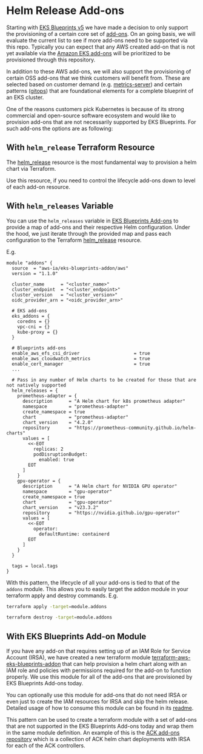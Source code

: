 # Helm Release Add-ons

Starting with [EKS Blueprints v5](https://github.com/aws-ia/terraform-aws-eks-blueprints/blob/main/docs/v4-to-v5/motivation.md) we have made a decision to only support the provisioning of a certain core set of [add-ons](./addons/). On an going basis, we will evaluate the current list to see if more add-ons need to be supported via this repo. Typically you can expect that any AWS created add-on that is not yet available via the [Amazon EKS add-ons](./amazon-eks-addons.md) will be prioritized to be provisioned through this repository.

In addition to these AWS add-ons, we will also support the provisioning of certain OSS add-ons that we think customers will benefit from. These are selected based on customer demand (e.g. [metrics-server](./addons/metrics-server.md)) and certain patterns ([gitops](./addons/argocd.md)) that are foundational elements for a complete blueprint of an EKS cluster.

One of the reasons customers pick Kubernetes is because of its strong commercial and open-source software ecosystem and would like to provision add-ons that are not necessarily supported by EKS Blueprints. For such add-ons the options are as following:

## With `helm_release` Terraform Resource

The [helm_release](https://registry.terraform.io/providers/hashicorp/helm/latest/docs/resources/release) resource is the most fundamental way to provision a helm chart via Terraform.

Use this resource, if you need to control the lifecycle add-ons down to level of each add-on resource.

## With `helm_releases` Variable

You can use the `helm_releases` variable in [EKS Blueprints Add-ons](https://registry.terraform.io/modules/aws-ia/eks-blueprints-addons/aws/latest?tab=inputs) to provide a map of add-ons and their respective Helm configuration. Under the hood, we just iterate through the provided map and pass each configuration to the Terraform [helm_release](https://registry.terraform.io/providers/hashicorp/helm/latest/docs/resources/release) resource.

E.g.

```hcl
module "addons" {
  source  = "aws-ia/eks-blueprints-addon/aws"
  version = "1.1.0"

  cluster_name      = "<cluster_name>"
  cluster_endpoint  = "<cluster_endpoint>"
  cluster_version   = "<cluster_version>"
  oidc_provider_arn = "<oidc_provider_arn>"

  # EKS add-ons
  eks_addons = {
    coredns = {}
    vpc-cni = {}
    kube-proxy = {}
  }

  # Blueprints add-ons
  enable_aws_efs_csi_driver                    = true
  enable_aws_cloudwatch_metrics                = true
  enable_cert_manager                          = true
  ...

  # Pass in any number of Helm charts to be created for those that are not natively supported
  helm_releases = {
    prometheus-adapter = {
      description      = "A Helm chart for k8s prometheus adapter"
      namespace        = "prometheus-adapter"
      create_namespace = true
      chart            = "prometheus-adapter"
      chart_version    = "4.2.0"
      repository       = "https://prometheus-community.github.io/helm-charts"
      values = [
        <<-EOT
          replicas: 2
          podDisruptionBudget:
            enabled: true
        EOT
      ]
    }
    gpu-operator = {
      description      = "A Helm chart for NVIDIA GPU operator"
      namespace        = "gpu-operator"
      create_namespace = true
      chart            = "gpu-operator"
      chart_version    = "v23.3.2"
      repository       = "https://nvidia.github.io/gpu-operator"
      values = [
        <<-EOT
          operator:
            defaultRuntime: containerd
        EOT
      ]
    }
  }

  tags = local.tags
}
```

With this pattern, the lifecycle of all your add-ons is tied to that of the `addons` module. This allows you to easily target the addon module in your terraform apply and destroy commands. E.g.

```sh
terraform apply -target=module.addons

terraform destroy -target=module.addons
```

## With EKS Blueprints Add-on Module

If you have any add-on that requires setting up of an IAM Role for Service Account (IRSA), we have created a new terraform module [terraform-aws-eks-blueprints-addon](https://registry.terraform.io/modules/aws-ia/eks-blueprints-addon/aws/latest) that can help provision a helm chart along with an IAM role and policies with permissions required for the add-on to function properly. We use this module for all of the add-ons that are provisioned by EKS Blueprints Add-ons today.

You can optionally use this module for add-ons that do not need IRSA or even just to create the IAM resources for IRSA and skip the helm release. Detailed usage of how to consume this module can be found in its [readme](https://github.com/aws-ia/terraform-aws-eks-blueprints-addon#readme).

This pattern can be used to create a terraform module with a set of add-ons that are not supported in the EKS Blueprints Add-ons today and wrap them in the same module definition. An example of this is the [ACK add-ons repository](https://github.com/aws-ia/terraform-aws-eks-ack-addons) which is a collection of ACK helm chart deployments with IRSA for each of the ACK controllers.
